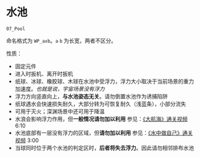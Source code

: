 # 水池

`07_Pool`

命名格式为 `WP_axb`。`a` `b` 为长宽，两者不区分。

性质：

- 固定元件
- 进入时扳机、离开时扳机
- 纸球、冰球、橡胶球、木球在水池中受浮力，浮力大小取决于当前场景的重力加速度。_也就是说，宇宙场景没有浮力_
- 浮力方向竖直向上，**与水池姿态无关**。请勿倒置水池作为诱捕陷阱
- 纸球遇水会快速损失耐久，大部分转为可恢复耐久（浅蓝条），小部分流失
- 可用于灭火；深渊场景中还可用于降温
- 水浪会影响浮力作用，但**一般情况请勿加以利用**
  参见：[《大航海》通关视频](https://www.bilibili.com/video/BV1G5411Y7vQ) 6:10
- 水池底部有一层没有浮力的区域，但**请勿加以利用**
  参见：[《水中做自己》通关视频](https://www.bilibili.com/video/BV1KA411i7e9) 3:00
- 当球同时位于两个水池的判定区时，**后者将失去浮力**。因此请勿相邻排布水池
